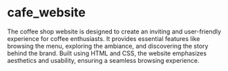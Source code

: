 # cafe_website
The coffee shop website is designed to create an inviting and user-friendly experience for coffee enthusiasts. It provides essential features like browsing the menu, exploring the ambiance, and discovering the story behind the brand. Built using HTML and CSS, the website emphasizes aesthetics and usability, ensuring a seamless browsing experience.
